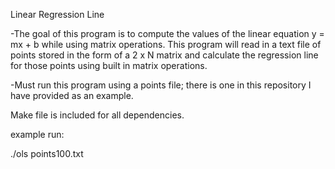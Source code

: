 Linear Regression Line


-The goal of this program is to compute the values of the linear equation y = mx + b while using matrix operations. This program will read in a text file of points stored in the form of a 2 x N matrix and calculate the regression line for those points using built in matrix operations. 

-Must run this program using a points file; there is one in this repository I have provided as an example. 

Make file is included for all dependencies.

example run: 

./ols points100.txt






